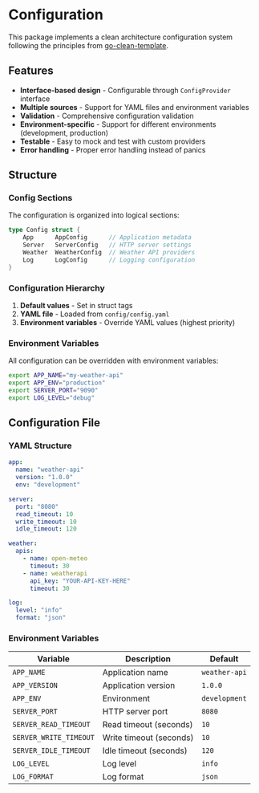 # Configuration

This package implements a clean architecture configuration system following the principles from [go-clean-template](https://github.com/evrone/go-clean-template).

## Features

- **Interface-based design** - Configurable through `ConfigProvider` interface
- **Multiple sources** - Support for YAML files and environment variables
- **Validation** - Comprehensive configuration validation
- **Environment-specific** - Support for different environments (development, production)
- **Testable** - Easy to mock and test with custom providers
- **Error handling** - Proper error handling instead of panics

## Structure

### Config Sections

The configuration is organized into logical sections:

```go
type Config struct {
    App      AppConfig      // Application metadata
    Server   ServerConfig   // HTTP server settings
    Weather  WeatherConfig  // Weather API providers
    Log      LogConfig      // Logging configuration
}
```

### Configuration Hierarchy

1. **Default values** - Set in struct tags
2. **YAML file** - Loaded from `config/config.yaml`
3. **Environment variables** - Override YAML values (highest priority)

### Environment Variables

All configuration can be overridden with environment variables:

```bash
export APP_NAME="my-weather-api"
export APP_ENV="production"
export SERVER_PORT="9090"
export LOG_LEVEL="debug"
```

## Configuration File

### YAML Structure

```yaml
app:
  name: "weather-api"
  version: "1.0.0"
  env: "development"

server:
  port: "8080"
  read_timeout: 10
  write_timeout: 10
  idle_timeout: 120

weather:
  apis:
    - name: open-meteo
      timeout: 30
    - name: weatherapi
      api_key: "YOUR-API-KEY-HERE"
      timeout: 30

log:
  level: "info"
  format: "json"
```

### Environment Variables

| Variable | Description | Default |
|----------|-------------|---------|
| `APP_NAME` | Application name | `weather-api` |
| `APP_VERSION` | Application version | `1.0.0` |
| `APP_ENV` | Environment | `development` |
| `SERVER_PORT` | HTTP server port | `8080` |
| `SERVER_READ_TIMEOUT` | Read timeout (seconds) | `10` |
| `SERVER_WRITE_TIMEOUT` | Write timeout (seconds) | `10` |
| `SERVER_IDLE_TIMEOUT` | Idle timeout (seconds) | `120` |
| `LOG_LEVEL` | Log level | `info` |
| `LOG_FORMAT` | Log format | `json` |
